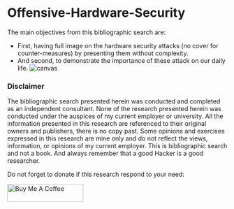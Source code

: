 # Offensive-Hardware-Security
The main objectives from this bibliographic search are:
- First, having full image on the hardware security attacks (no cover for counter-measures) by presenting them without complexity. 
- And second, to demonstrate the importance of these attack on our daily life.
![canvas](https://github.com/VraiHack/Offensive-Hardware-Security/assets/26716241/281538f9-7c6e-4fc6-b1d8-ddab3c169310)

### Disclaimer
The bibliographic search presented herein was conducted and completed as an independent consultant. None of the research presented herein was conducted under the auspices of my current employer or university. 
All the information presented in this research are referenced to their original owners and publishers, there is no copy past. 
Some opinions and exercises expressed in this research are mine only and do not reflect the views, information, or opinions of my current employer. 
This is bibliographic search and not a book. And always remember that a good Hacker is a good researcher.

Do not forget to donate if this research respond to your need:

<a href="https://www.buymeacoffee.com/vraihack" target="_blank"><img src="https://cdn.buymeacoffee.com/buttons/default-orange.png" alt="Buy Me A Coffee" height="41" width="174"></a>
